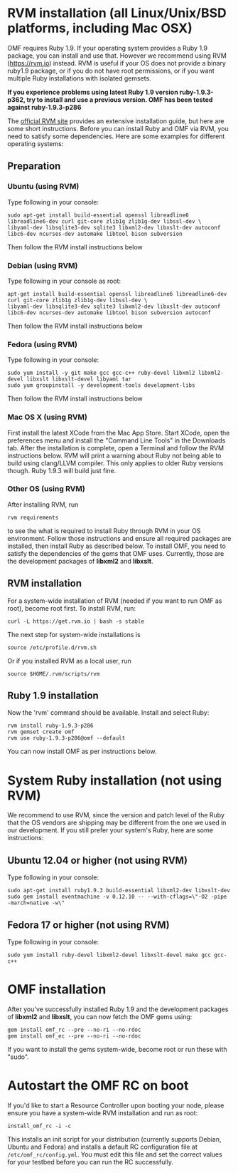 # RVM installation (all Linux/Unix/BSD platforms, including Mac OSX)

OMF requires Ruby 1.9. If your operating system provides a Ruby 1.9 package, you can install and use that. However we recommend using RVM (https://rvm.io) instead. RVM is useful if your OS does not provide a binary ruby1.9 package, or if you do not have root permissions, or if you want multiple Ruby installations with isolated gemsets.

__If you experience problems using latest Ruby 1.9 version ruby-1.9.3-p362, try to install and use a previous version. OMF has been tested against ruby-1.9.3-p286__

The [official RVM site](https://rvm.io) provides an extensive installation guide, but here are some short instructions. Before you can install Ruby and OMF via RVM, you need to satisfy some dependencies. Here are some examples for different operating systems:

## Preparation

### Ubuntu (using RVM)

Type following in your console:

    sudo apt-get install build-essential openssl libreadline6 libreadline6-dev curl git-core zlib1g zlib1g-dev libssl-dev \
    libyaml-dev libsqlite3-dev sqlite3 libxml2-dev libxslt-dev autoconf libc6-dev ncurses-dev automake libtool bison subversion

Then follow the RVM install instructions below

### Debian (using RVM)

Type following in your console as root:

    apt-get install build-essential openssl libreadline6 libreadline6-dev curl git-core zlib1g zlib1g-dev libssl-dev \
    libyaml-dev libsqlite3-dev sqlite3 libxml2-dev libxslt-dev autoconf libc6-dev ncurses-dev automake libtool bison subversion autoconf

Then follow the RVM install instructions below

### Fedora (using RVM)

Type following in your console:

    sudo yum install -y git make gcc gcc-c++ ruby-devel libxml2 libxml2-devel libxslt libxslt-devel libyaml tar
    sudo yum groupinstall -y development-tools development-libs

Then follow the RVM install instructions below

### Mac OS X (using RVM)

First install the latest XCode from the Mac App Store. Start XCode, open the preferences menu and install the "Command Line Tools" in the Downloads tab. After the installation is complete, open a Terminal and follow the RVM instructions below. RVM will print a warning about Ruby not being able to build using clang/LLVM compiler. This only applies to older Ruby versions though. Ruby 1.9.3 will build just fine.

### Other OS (using RVM)

After installing RVM, run

    rvm requirements

to see the what is required to install Ruby through RVM in your OS environment. Follow those instructions and ensure all required packages are installed, then install Ruby as described below. To install OMF, you need to satisfy the dependencies of the gems that OMF uses. Currently, those are the development packages of **libxml2** and **libxslt**.

## RVM installation

For a system-wide installation of RVM (needed if you want to run OMF as root), become root first. To install RVM, run:

    curl -L https://get.rvm.io | bash -s stable

The next step for system-wide installations is

    source /etc/profile.d/rvm.sh

Or if you installed RVM as a local user, run

    source $HOME/.rvm/scripts/rvm

## Ruby 1.9 installation

Now the 'rvm' command should be available. Install and select Ruby:

    rvm install ruby-1.9.3-p286
    rvm gemset create omf
    rvm use ruby-1.9.3-p286@omf --default

You can now install OMF as per instructions below.

# System Ruby installation (not using RVM)

We recommend to use RVM, since the version and patch level of the Ruby that the OS vendors are shipping may be different from the one we used in our development. If you still prefer your system's Ruby, here are some instructions:

## Ubuntu 12.04 or higher (not using RVM)

Type following in your console:

    sudo apt-get install ruby1.9.3 build-essential libxml2-dev libxslt-dev
    sudo gem install eventmachine -v 0.12.10 -- --with-cflags=\"-O2 -pipe -march=native -w\"

## Fedora 17 or higher (not using RVM)

Type following in your console:

    sudo yum install ruby-devel libxml2-devel libxslt-devel make gcc gcc-c++

# OMF installation

After you've successfully installed Ruby 1.9 and the development packages of **libxml2** and **libxslt**, you can now fetch the OMF gems using:

    gem install omf_rc --pre --no-ri --no-rdoc
    gem install omf_ec --pre --no-ri --no-rdoc

If you want to install the gems system-wide, become root or run these with "sudo".

# Autostart the OMF RC on boot

If you'd like to start a Resource Controller upon booting your node, please ensure you have a system-wide RVM installation and run as root:

    install_omf_rc -i -c

This installs an init script for your distribution (currently supports Debian, Ubuntu and Fedora) and installs a default RC configuration file at `/etc/omf_rc/config.yml`. You must edit this file and set the correct values for your testbed before you can run the RC successfully.
